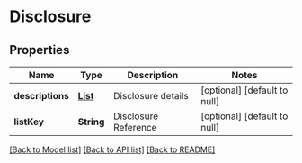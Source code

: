 # Disclosure
## Properties

| Name | Type | Description | Notes |
|------------ | ------------- | ------------- | -------------|
| **descriptions** | [**List**](DisclosureDescription.md) | Disclosure details | [optional] [default to null] |
| **listKey** | **String** | Disclosure Reference | [optional] [default to null] |

[[Back to Model list]](../README.md#documentation-for-models) [[Back to API list]](../README.md#documentation-for-api-endpoints) [[Back to README]](../README.md)


